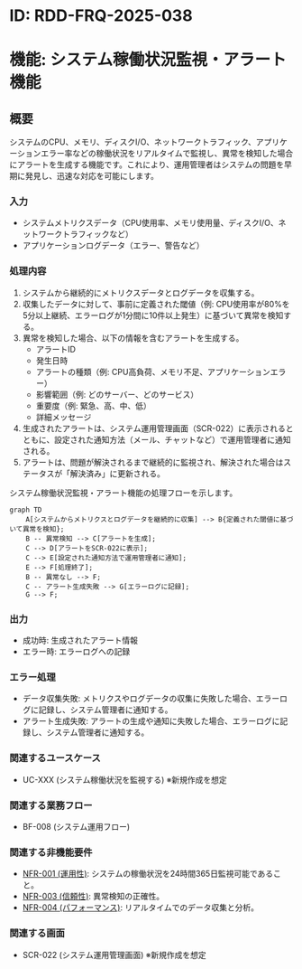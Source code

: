 # ID: RDD-FRQ-2025-038

# 機能: システム稼働状況監視・アラート機能

## 概要

システムのCPU、メモリ、ディスクI/O、ネットワークトラフィック、アプリケーションエラー率などの稼働状況をリアルタイムで監視し、異常を検知した場合にアラートを生成する機能です。これにより、運用管理者はシステムの問題を早期に発見し、迅速な対応を可能にします。

### 入力

- システムメトリクスデータ（CPU使用率、メモリ使用量、ディスクI/O、ネットワークトラフィックなど）
- アプリケーションログデータ（エラー、警告など）

### 処理内容

1. システムから継続的にメトリクスデータとログデータを収集する。
1. 収集したデータに対して、事前に定義された閾値（例:
   CPU使用率が80%を5分以上継続、エラーログが1分間に10件以上発生）に基づいて異常を検知する。
1. 異常を検知した場合、以下の情報を含むアラートを生成する。
   - アラートID
   - 発生日時
   - アラートの種類（例: CPU高負荷、メモリ不足、アプリケーションエラー）
   - 影響範囲（例: どのサーバー、どのサービス）
   - 重要度（例: 緊急、高、中、低）
   - 詳細メッセージ
1. 生成されたアラートは、システム運用管理画面（SCR-022）に表示されるとともに、設定された通知方法（メール、チャットなど）で運用管理者に通知される。
1. アラートは、問題が解決されるまで継続的に監視され、解決された場合はステータスが「解決済み」に更新される。

システム稼働状況監視・アラート機能の処理フローを示します。

```mermaid
graph TD
    A[システムからメトリクスとログデータを継続的に収集] --> B{定義された閾値に基づいて異常を検知};
    B -- 異常検知 --> C[アラートを生成];
    C --> D[アラートをSCR-022に表示];
    C --> E[設定された通知方法で運用管理者に通知];
    E --> F[処理終了];
    B -- 異常なし --> F;
    C -- アラート生成失敗 --> G[エラーログに記録];
    G --> F;
```

### 出力

- 成功時: 生成されたアラート情報
- エラー時: エラーログへの記録

### エラー処理

- データ収集失敗: メトリクスやログデータの収集に失敗した場合、エラーログに記録し、システム管理者に通知する。
- アラート生成失敗: アラートの生成や通知に失敗した場合、エラーログに記録し、システム管理者に通知する。

### 関連するユースケース

- UC-XXX (システム稼働状況を監視する) ※新規作成を想定

### 関連する業務フロー

- BF-008 (システム運用フロー)

### 関連する非機能要件

- [NFR-001 (運用性)](../non-functional-requirements/nfr-001-operability.md): システムの稼働状況を24時間365日監視可能であること。
- [NFR-003 (信頼性)](../non-functional-requirements/nfr-003-reliability.md): 異常検知の正確性。
- [NFR-004 (パフォーマンス)](../non-functional-requirements/nfr-004-performance.md): リアルタイムでのデータ収集と分析。

### 関連する画面

- SCR-022 (システム運用管理画面) ※新規作成を想定

